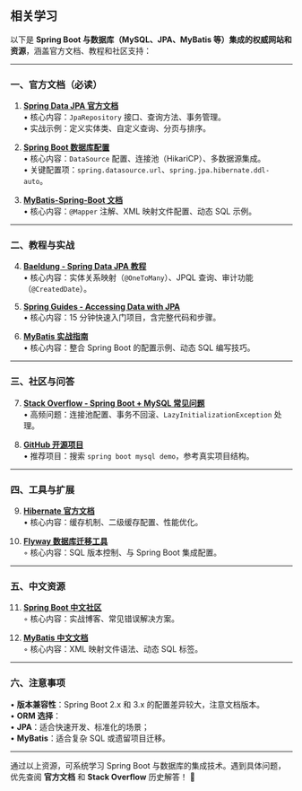 ## 相关学习
以下是 **Spring Boot 与数据库（MySQL、JPA、MyBatis 等）集成的权威网站和资源**，涵盖官方文档、教程和社区支持：

---

### **一、官方文档（必读）**
1. **[Spring Data JPA 官方文档](https://spring.io/projects/spring-data-jpa)**  
   • 核心内容：`JpaRepository` 接口、查询方法、事务管理。  
   • 实战示例：定义实体类、自定义查询、分页与排序。

2. **[Spring Boot 数据库配置](https://docs.spring.io/spring-boot/docs/current/reference/html/data.html)**  
   • 核心内容：`DataSource` 配置、连接池（HikariCP）、多数据源集成。  
   • 关键配置项：`spring.datasource.url`、`spring.jpa.hibernate.ddl-auto`。

3. **[MyBatis-Spring-Boot 文档](https://mybatis.org/spring-boot-starter/mybatis-spring-boot-autoconfigure/)**  
   • 核心内容：`@Mapper` 注解、XML 映射文件配置、动态 SQL 示例。

---

### **二、教程与实战**
4. **[Baeldung - Spring Data JPA 教程](https://www.baeldung.com/spring-data-jpa-tutorial)**  
   • 核心内容：实体关系映射（`@OneToMany`）、JPQL 查询、审计功能（`@CreatedDate`）。

5. **[Spring Guides - Accessing Data with JPA](https://spring.io/guides/gs/accessing-data-jpa/)**  
   • 核心内容：15 分钟快速入门项目，含完整代码和步骤。

6. **[MyBatis 实战指南](https://github.com/mybatis/spring-boot-starter/wiki/Quick-Start)**  
   • 核心内容：整合 Spring Boot 的配置示例、动态 SQL 编写技巧。

---

### **三、社区与问答**
7. **[Stack Overflow - Spring Boot + MySQL 常见问题](https://stackoverflow.com/questions/tagged/spring-boot+mysql)**  
   • 高频问题：连接池配置、事务不回滚、`LazyInitializationException` 处理。

8. **[GitHub 开源项目](https://github.com/search?q=spring+boot+mysql)**  
   • 推荐项目：搜索 `spring boot mysql demo`，参考真实项目结构。

---

### **四、工具与扩展**
9. **[Hibernate 官方文档](https://hibernate.org/orm/documentation/)**  
   • 核心内容：缓存机制、二级缓存配置、性能优化。

10. **[Flyway 数据库迁移工具](https://flywaydb.org/documentation/)**  
    ◦ 核心内容：SQL 版本控制、与 Spring Boot 集成配置。

---

### **五、中文资源**
11. **[Spring Boot 中文社区](https://springboot.io/)**  
    ◦ 核心内容：实战博客、常见错误解决方案。

12. **[MyBatis 中文文档](https://mybatis.org/mybatis-3/zh/index.html)**  
    ◦ 核心内容：XML 映射文件语法、动态 SQL 标签。

---

### **六、注意事项**
• **版本兼容性**：Spring Boot 2.x 和 3.x 的配置差异较大，注意文档版本。  
• **ORM 选择**：  
  • **JPA**：适合快速开发、标准化的场景；  
  • **MyBatis**：适合复杂 SQL 或遗留项目迁移。

---

通过以上资源，可系统学习 Spring Boot 与数据库的集成技术。遇到具体问题，优先查阅 **官方文档** 和 **Stack Overflow** 历史解答！ 🚀